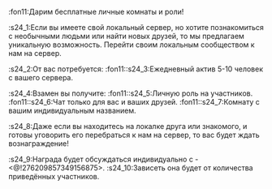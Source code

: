 :fon11:Дарим бесплатные личные комнаты и роли!

:s24_1:Если вы имеете свой локальный сервер, но хотите познакомиться с необычными людьми или найти новых друзей, то мы предлагаем уникальную возможность. Перейти своим локальным сообществом к нам на сервер.

:s24_2:От вас потребуется:
:fon11::s24_3:Ежедневный актив 5-10 человек с вашего сервера.

:s24_4:Взамен вы получите:
:fon11::s24_5:Личную роль на участников.
:fon11::s24_6:Чат только для вас и ваших друзей.
:fon11::s24_7:Комнату с вашим индивидуальным названием.

:s24_8:Даже если вы находитесь на локалке друга или знакомого, и готовы уговорить его перебраться к нам на сервер, то вас будет ждать вознаграждение!

:s24_9:Награда будет обсуждаться индивидуально с - <@!276209857349156875>.
:s24_10:Зависеть она будет от количества приведённых участников.
